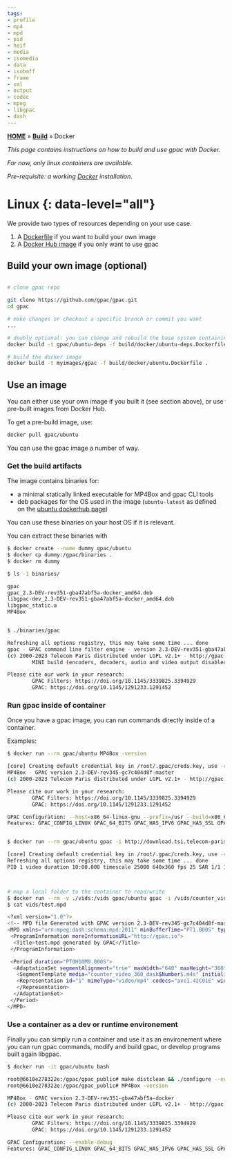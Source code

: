 ```yaml
---
tags:
- profile
- mp4
- mpd
- pid
- heif
- media
- isomedia
- data
- isobmff
- frame
- xml
- output
- codec
- mpeg
- libgpac
- dash
---
```




[**HOME**](Home) » [**Build**](Build-Introduction) » Docker

_This page contains instructions on how to build and use gpac with Docker._ 

_For now, only linux containers are available._ 

_Pre-requisite: a working [Docker](https://www.docker.com/) installation._


# Linux {: data-level="all"}

We provide two types of resources depending on your use case. 

1. A [Dockerfile](https://github.com/gpac/gpac/blob/master/build/docker/ubuntu.Dockerfile) if you want to build your own image
2. A [Docker Hub image](https://hub.docker.com/r/gpac/ubuntu/tags) if you only want to use gpac

## Build your own image (optional)

``` bash

# clone gpac repo

git clone https://github.com/gpac/gpac.git
cd gpac

# make changes or checkout a specific branch or commit you want 
... 

# doubly optional: you can change and rebuild the base system containing the dependencies for gpac with
docker build -t gpac/ubuntu-deps -f build/docker/ubuntu-deps.Dockerfile .

# build the docker image
docker build -t myimages/gpac -f build/docker/ubuntu.Dockerfile .
```

## Use an image

You can either use your own image if you built it (see section above), or use pre-built images from Docker Hub. 

To get a pre-build image, use: 

```bash
docker pull gpac/ubuntu
```

You can use the gpac image a number of way. 

### Get the build artifacts

The image contains binaries for: 
- a minimal statically linked executable for MP4Box and gpac CLI tools
- deb packages for the OS used in the image (`ubuntu-latest` as defined on the [ubuntu dockerhub page](https://hub.docker.com/_/ubuntu))

You can use these binaries on your host OS if it is relevant.

You can extract these binaries with 

```bash
$ docker create --name dummy gpac/ubuntu
$ docker cp dummy:/gpac/binaries .
$ docker rm dummy

$ ls -1 binaries/

gpac
gpac_2.3-DEV-rev351-gba47abf5a-docker_amd64.deb
libgpac-dev_2.3-DEV-rev351-gba47abf5a-docker_amd64.deb
libgpac_static.a
MP4Box


$ ./binaries/gpac

Refreshing all options registry, this may take some time ... done
gpac - GPAC command line filter engine - version 2.3-DEV-rev351-gba47abf5a-docker
(c) 2000-2023 Telecom Paris distributed under LGPL v2.1+ - http://gpac.io
        MINI build (encoders, decoders, audio and video output disabled)

Please cite our work in your research:
        GPAC Filters: https://doi.org/10.1145/3339825.3394929
        GPAC: https://doi.org/10.1145/1291233.1291452

```


### Run gpac inside of container

Once you have a gpac image, you can run commands directly inside of a container. 

Examples: 

```bash
$ docker run --rm gpac/ubuntu MP4Box -version

[core] Creating default credential key in /root/.gpac/creds.key, use -cred=PATH/TO_FILE to overwrite
MP4Box - GPAC version 2.3-DEV-rev345-gc7c404d8f-master
(c) 2000-2023 Telecom Paris distributed under LGPL v2.1+ - http://gpac.io

Please cite our work in your research:
        GPAC Filters: https://doi.org/10.1145/3339825.3394929
        GPAC: https://doi.org/10.1145/1291233.1291452

GPAC Configuration: --host=x86_64-linux-gnu --prefix=/usr --build=x86_64-linux-gnu --extra-cflags=-Wall -g -fPIC -DPIC --cc=ccache cc CXX=ccache g++
Features: GPAC_CONFIG_LINUX GPAC_64_BITS GPAC_HAS_IPV6 GPAC_HAS_SSL GPAC_HAS_SOCK_UN GPAC_MINIMAL_ODF GPAC_HAS_QJS GPAC_HAS_FAAD GPAC_HAS_MAD GPAC_HAS_LIBA52 GPAC_HAS_JPEG GPAC_HAS_PNG GPAC_HAS_FFMPEG GPAC_HAS_OPENSVC GPAC_HAS_OPENHEVC GPAC_HAS_THEORA GPAC_HAS_VORBIS GPAC_HAS_LINUX_DVB  


$ docker run --rm gpac/ubuntu gpac -i http://download.tsi.telecom-paristech.fr/gpac/gpac_test_suite/mp4/counter_video_360.mp4 inspect

[core] Creating default credential key in /root/.gpac/creds.key, use -cred=PATH/TO_FILE to overwrite
Refreshing all options registry, this may take some time ... done
PID 1 video duration 10:00.000 timescale 25000 640x360 fps 25 SAR 1/1 193 kbps 15000 frames codec avc1.42C01E AVC|H264 PL Baseline@3 YUV 4:2:0 8 bpp



# map a local folder to the container to read/write
$ docker run --rm -v ./vids:/vids gpac/ubuntu gpac -i /vids/counter_video_360.mp4 -o /vids/test.mpd
$ cat vids/test.mpd

<?xml version="1.0"?>
<!-- MPD file Generated with GPAC version 2.3-DEV-rev345-gc7c404d8f-master at 2023-06-14T14:22:59.640Z -->
<MPD xmlns="urn:mpeg:dash:schema:mpd:2011" minBufferTime="PT1.000S" type="static" mediaPresentationDuration="PT0H10M0.000S" maxSegmentDuration="PT0H0M1.000S" profiles="urn:mpeg:dash:profile:full:2011">
 <ProgramInformation moreInformationURL="http://gpac.io">
  <Title>test.mpd generated by GPAC</Title>
 </ProgramInformation>

 <Period duration="PT0H10M0.000S">
  <AdaptationSet segmentAlignment="true" maxWidth="640" maxHeight="360" maxFrameRate="25" par="16:9" startWithSAP="1">
   <SegmentTemplate media="counter_video_360_dash$Number$.m4s" initialization="counter_video_360_dashinit.mp4" timescale="25000" startNumber="1" duration="25000"/>
   <Representation id="1" mimeType="video/mp4" codecs="avc1.42C01E" width="640" height="360" frameRate="25" sar="1:1" bandwidth="193112">
   </Representation>
  </AdaptationSet>
 </Period>
</MPD>
```



### Use a container as a dev or runtime environement

Finally you can simply run a container and use it as an environement where you can run gpac commands, modify and build gpac, or develop programs built again libgpac. 


```bash
$ docker run -it gpac/ubuntu bash

root@6610e278322e:/gpac/gpac_public# make distclean && ./configure --enable-debug && make -j && make install
root@6610e278322e:/gpac/gpac_public# MP4Box -version

MP4Box - GPAC version 2.3-DEV-rev351-gba47abf5a-docker
(c) 2000-2023 Telecom Paris distributed under LGPL v2.1+ - http://gpac.io

Please cite our work in your research:
        GPAC Filters: https://doi.org/10.1145/3339825.3394929
        GPAC: https://doi.org/10.1145/1291233.1291452

GPAC Configuration: --enable-debug
Features: GPAC_CONFIG_LINUX GPAC_64_BITS GPAC_HAS_IPV6 GPAC_HAS_SSL GPAC_HAS_SOCK_UN GPAC_MINIMAL_ODF GPAC_HAS_QJS GPAC_HAS_FAAD GPAC_HAS_MAD GPAC_HAS_LIBA52 GPAC_HAS_JPEG GPAC_HAS_PNG GPAC_HAS_FFMPEG GPAC_HAS_OPENSVC GPAC_HAS_OPENHEVC GPAC_HAS_THEORA GPAC_HAS_VORBIS GPAC_HAS_LINUX_DVB   
```
